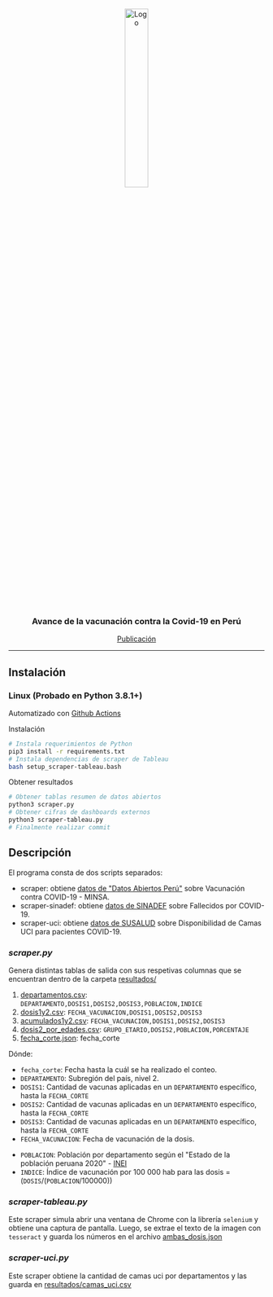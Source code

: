 <!-- PROJECT HEADER -->
<br />
<p align="center">
  <a href="#">
    <img src="https://data.larepublica.pe/avance-vacunacion-covid-19-peru/logo.png" alt="Logo" width="30%" >
  </a>

  <h3 align="center">Avance de la vacunación contra la Covid-19 en Perú</h3>

  <p align="center">
    <a href="https://data.larepublica.pe/avance-vacunacion-covid-19-peru">Publicación</a>
  </p>
</p>

<hr>

## Instalación 

### Linux (Probado en Python 3.8.1+)

Automatizado con [Github Actions](.github/workflows/main.yml)

Instalación
```bash
# Instala requerimientos de Python
pip3 install -r requirements.txt
# Instala dependencias de scraper de Tableau
bash setup_scraper-tableau.bash
```

Obtener resultados
```bash
# Obtener tablas resumen de datos abiertos
python3 scraper.py
# Obtener cifras de dashboards externos
python3 scraper-tableau.py
# Finalmente realizar commit
```


## Descripción

<!-- - scraper-tableau: obtiene [datos del CMP](https://www.cmp.org.pe/vacunometro-cmp/) sobre médicos vacunados. (desactivado) -->
El programa consta de dos scripts separados: 
- scraper: obtiene [datos de "Datos Abiertos Perú"](https://www.datosabiertos.gob.pe/dataset/vacunaci%C3%B3n-contra-covid-19-ministerio-de-salud-minsa) sobre Vacunación contra COVID-19 - MINSA.
- scraper-sinadef: obtiene [datos de SINADEF](https://cloud.minsa.gob.pe/s/NctBnHXDnocgWAg/download) sobre Fallecidos por COVID-19.
- scraper-uci: obtiene [datos de SUSALUD](http://datos.susalud.gob.pe/node/548/download) sobre Disponibilidad de Camas UCI para pacientes COVID-19.

### *scraper.py*

Genera distintas tablas de salida con sus respetivas columnas que se encuentran dentro de la carpeta [resultados/](resultados/)

1. [departamentos.csv](resultados/departamentos.csv): `DEPARTAMENTO,DOSIS1,DOSIS2,DOSIS3,POBLACION,INDICE`
2. [dosis1y2.csv](resultados/dosis1y2.csv): `FECHA_VACUNACION,DOSIS1,DOSIS2,DOSIS3`
3. [acumulados1y2.csv](resultados/acumulados1y2.csv): `FECHA_VACUNACION,DOSIS1,DOSIS2,DOSIS3`
4. [dosis2_por_edades.csv](resultados/dosis2_por_edades.csv): `GRUPO_ETARIO,DOSIS2,POBLACION,PORCENTAJE`
5. [fecha_corte.json](resultados/fecha_corte.json): fecha_corte

Dónde: 

- `fecha_corte`: Fecha hasta la cuál se ha realizado el conteo.
- `DEPARTAMENTO`: Subregión del país, nivel 2.
- `DOSIS1`: Cantidad de vacunas aplicadas en un `DEPARTAMENTO` específico, hasta la `FECHA_CORTE`
- `DOSIS2`: Cantidad de vacunas aplicadas en un `DEPARTAMENTO` específico, hasta la `FECHA_CORTE`
- `DOSIS3`: Cantidad de vacunas aplicadas en un `DEPARTAMENTO` específico, hasta la `FECHA_CORTE`
- `FECHA_VACUNACION`: Fecha de vacunación de la dosis.
<!-- - `DOSIS`: Nº de dosis aplicada. -->
<!-- - `TOTAL`: Número de personas vacunadas el día `FECHA_VACUNACION`
- `ACUMULADO`: Número de personas vacunadas hasta el día `FECHA_CORTE` -->
- `POBLACION`: Población por departamento según el "Estado de la población peruana 2020" - [INEI](https://www.inei.gob.pe/media/MenuRecursivo/publicaciones_digitales/Est/Lib1743/Libro.pdf)
- `INDICE`: Índice de vacunación por 100 000 hab para las dosis = (`DOSIS`/(`POBLACION`/100000))
<!-- - `INDICE1`: Índice de vacunación por 100 000 hab para Dosis 1 = (`DOSIS1`/(`POBLACION`/100000))
- `INDICE2`: Índice de vacunación por 100 000 hab para Dosis 2 = (`DOSIS2`/(`POBLACION`/100000)) -->

### *scraper-tableau.py*

Este scraper simula abrir una ventana de Chrome con la librería `selenium` y obtiene una captura de pantalla. Luego, se extrae el texto de la imagen con `tesseract` y guarda los números en el archivo [ambas_dosis.json](resultados/ambas_dosis.json)


### *scraper-uci.py*

Este scraper obtiene la cantidad de camas uci por departamentos y las guarda en [resultados/camas_uci.csv](resultados/camas_uci.csv)
